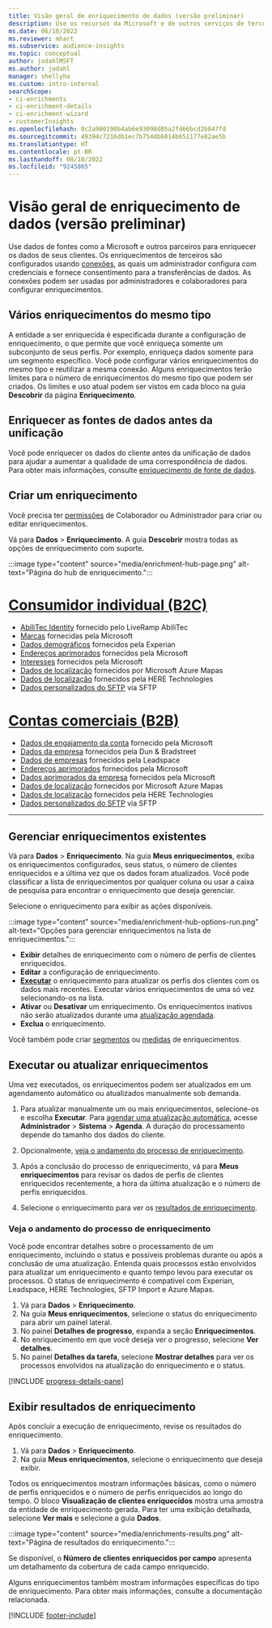 ```yaml
---
title: Visão geral de enriquecimento de dados (versão preliminar)
description: Use os recursos da Microsoft e de outros serviços de terceiros para enriquecer os dados de seus clientes.
ms.date: 06/10/2022
ms.reviewer: mhart
ms.subservice: audience-insights
ms.topic: conceptual
author: jodahlMSFT
ms.author: jodahl
manager: shellyha
ms.custom: intro-internal
searchScope:
- ci-enrichments
- ci-enrichment-details
- ci-enrichment-wizard
- customerInsights
ms.openlocfilehash: 0c2a900190b4ab6e93098d05a2fd66bcd2b847fd
ms.sourcegitcommit: 49394c7216db1ec7b754db6014b651177e82ae5b
ms.translationtype: HT
ms.contentlocale: pt-BR
ms.lasthandoff: 08/10/2022
ms.locfileid: "9245865"
---
```

# <a name="data-enrichment-preview-overview"></a>Visão geral de enriquecimento de dados (versão preliminar)

Use dados de fontes como a Microsoft e outros parceiros para enriquecer os dados de seus clientes. Os enriquecimentos de terceiros são configurados usando [conexões](connections.md), as quais um administrador configura com credenciais e fornece consentimento para a transferências de dados. As conexões podem ser usadas por administradores e colaboradores para configurar enriquecimentos.  

## <a name="multiple-enrichments-of-the-same-type"></a>Vários enriquecimentos do mesmo tipo

A entidade a ser enriquecida é especificada durante a configuração de enriquecimento, o que permite que você enriqueça somente um subconjunto de seus perfis. Por exemplo, enriqueça dados somente para um segmento específico. Você pode configurar vários enriquecimentos do mesmo tipo e reutilizar a mesma conexão. Alguns enriquecimentos terão limites para o número de enriquecimentos do mesmo tipo que podem ser criados. Os limites e uso atual podem ser vistos em cada bloco na guia **Descobrir** da página **Enriquecimento**.

## <a name="enrich-data-sources-before-unification"></a>Enriquecer as fontes de dados antes da unificação

Você pode enriquecer os dados do cliente antes da unificação de dados para ajudar a aumentar a qualidade de uma correspondência de dados. Para obter mais informações, consulte [enriquecimento de fonte de dados](data-sources-enrichment.md).

## <a name="create-an-enrichment"></a>Criar um enriquecimento

Você precisa ter [permissões](permissions.md) de Colaborador ou Administrador para criar ou editar enriquecimentos.

Vá para **Dados** > **Enriquecimento**. A guia **Descobrir** mostra todas as opções de enriquecimento com suporte.

:::image type="content" source="media/enrichment-hub-page.png" alt-text="Página do hub de enriquecimento.":::

# <a name="individual-consumers-b-to-c"></a>[Consumidor individual (B2C)](#tab/b2c)

- [AbiliTec Identity](enrichment-liveramp.md) fornecido pelo LiveRamp AbiliTec
- [Marcas](enrichment-microsoft.md) fornecidas pela Microsoft
- [Dados demográficos](enrichment-experian.md) fornecidos pela Experian
- [Endereços aprimorados](enrichment-enhanced-addresses.md) fornecidos pela Microsoft
- [Interesses](enrichment-microsoft.md) fornecidos pela Microsoft
- [Dados de localização](enrichment-azure-maps.md) fornecidos por Microsoft Azure Mapas
- [Dados de localização](enrichment-here.md) fornecidos pela HERE Technologies
- [Dados personalizados do SFTP](enrichment-SFTP-custom-import.md) via SFTP

# <a name="business-accounts-b-to-b"></a>[Contas comerciais (B2B)](#tab/b2b)

- [Dados de engajamento da conta](enrichment-office.md) fornecido pela Microsoft
- [Dados da empresa](enrichment-dnb.md) fornecidos pela Dun & Bradstreet
- [Dados de empresas](enrichment-leadspace.md) fornecidos pela Leadspace
- [Endereços aprimorados](enrichment-enhanced-addresses.md) fornecidos pela Microsoft
- [Dados aprimorados da empresa](enrichment-enhanced-company-data.md) fornecidos pela Microsoft
- [Dados de localização](enrichment-azure-maps.md) fornecidos por Microsoft Azure Mapas
- [Dados de localização](enrichment-here.md) fornecidos pela HERE Technologies
- [Dados personalizados do SFTP](enrichment-SFTP-custom-import.md) via SFTP

---

## <a name="manage-existing-enrichments"></a>Gerenciar enriquecimentos existentes

Vá para **Dados** > **Enriquecimento**. Na guia **Meus enriquecimentos**, exiba os enriquecimentos configurados, seus status, o número de clientes enriquecidos e a última vez que os dados foram atualizados. Você pode classificar a lista de enriquecimentos por qualquer coluna ou usar a caixa de pesquisa para encontrar o enriquecimento que deseja gerenciar.

Selecione o enriquecimento para exibir as ações disponíveis.

:::image type="content" source="media/enrichment-hub-options-run.png" alt-text="Opções para gerenciar enriquecimentos na lista de enriquecimentos.":::

- **Exibir** detalhes de enriquecimento com o número de perfis de clientes enriquecidos.
- **Editar** a configuração de enriquecimento.
- [**Executar**](#run-or-refresh-enrichments) o enriquecimento para atualizar os perfis dos clientes com os dados mais recentes. Executar vários enriquecimentos de uma só vez selecionando-os na lista.
- **Ativar** ou **Desativar** um enriquecimento. Os enriquecimentos inativos não serão atualizados durante uma [atualização agendada](schedule-refresh.md).
- **Exclua** o enriquecimento.

Você também pode criar [segmentos](segments.md) ou [medidas](measures.md) de enriquecimentos.

## <a name="run-or-refresh-enrichments"></a>Executar ou atualizar enriquecimentos

Uma vez executados, os enriquecimentos podem ser atualizados em um agendamento automático ou atualizados manualmente sob demanda.

1. Para atualizar manualmente um ou mais enriquecimentos, selecione-os e escolha **Executar**. Para [agendar uma atualização automática](schedule-refresh.md), acesse **Administrador** > **Sistema** > **Agenda**. A duração do processamento depende do tamanho dos dados do cliente.

1. Opcionalmente, [veja o andamento do processo de enriquecimento](#see-the-progress-of-the-enrichment-process).

1. Após a conclusão do processo de enriquecimento, vá para **Meus enriquecimentos** para revisar os dados de perfis de clientes enriquecidos recentemente, a hora da última atualização e o número de perfis enriquecidos.

1. Selecione o enriquecimento para ver os [resultados de enriquecimento](#view-enrichment-results).

### <a name="see-the-progress-of-the-enrichment-process"></a>Veja o andamento do processo de enriquecimento

Você pode encontrar detalhes sobre o processamento de um enriquecimento, incluindo o status e possíveis problemas durante ou após a conclusão de uma atualização. Entenda quais processos estão envolvidos para atualizar um enriquecimento e quanto tempo levou para executar os processos. O status de enriquecimento é compatível com Experian, Leadspace, HERE Technologies, SFTP Import e Azure Mapas.

1. Vá para **Dados** > **Enriquecimento**.
1. Na guia **Meus enriquecimentos**, selecione o status do enriquecimento para abrir um painel lateral.
1. No painel **Detalhes de progresso**, expanda a seção **Enriquecimentos**.
1. No enriquecimento em que você deseja ver o progresso, selecione **Ver detalhes**.
1. No painel **Detalhes da tarefa**, selecione **Mostrar detalhes** para ver os processos envolvidos na atualização do enriquecimento e o status.

[!INCLUDE [progress-details-pane](includes/progress-details-pane.md)]

## <a name="view-enrichment-results"></a>Exibir resultados de enriquecimento

Após concluir a execução de enriquecimento, revise os resultados do enriquecimento.

1. Vá para **Dados** > **Enriquecimento**.
1. Na guia **Meus enriquecimentos**, selecione o enriquecimento que deseja exibir.

Todos os enriquecimentos mostram informações básicas, como o número de perfis enriquecidos e o número de perfis enriquecidos ao longo do tempo. O bloco **Visualização de clientes enriquecidos** mostra uma amostra da entidade de enriquecimento gerada. Para ter uma exibição detalhada, selecione **Ver mais** e selecione a guia **Dados**.

:::image type="content" source="media/enrichments-results.png" alt-text="Página de resultados do enriquecimento.":::

Se disponível, o **Número de clientes enriquecidos por campo** apresenta um detalhamento da cobertura de cada campo enriquecido.

Alguns enriquecimentos também mostram informações específicas do tipo de enriquecimento. Para obter mais informações, consulte a documentação relacionada.

[!INCLUDE [footer-include](includes/footer-banner.md)]
